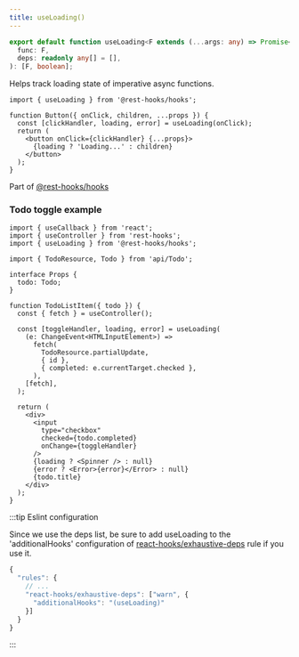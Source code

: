 ```yaml
---
title: useLoading()
---
```


```typescript
export default function useLoading<F extends (...args: any) => Promise<any>>(
  func: F,
  deps: readonly any[] = [],
): [F, boolean];
```

Helps track loading state of imperative async functions.

```tsx
import { useLoading } from '@rest-hooks/hooks';

function Button({ onClick, children, ...props }) {
  const [clickHandler, loading, error] = useLoading(onClick);
  return (
    <button onClick={clickHandler} {...props}>
      {loading ? 'Loading...' : children}
    </button>
  );
}
```

Part of [@rest-hooks/hooks](https://www.npmjs.com/package/@rest-hooks/hooks)

### Todo toggle example

```tsx
import { useCallback } from 'react';
import { useController } from 'rest-hooks';
import { useLoading } from '@rest-hooks/hooks';

import { TodoResource, Todo } from 'api/Todo';

interface Props {
  todo: Todo;
}

function TodoListItem({ todo }) {
  const { fetch } = useController();

  const [toggleHandler, loading, error] = useLoading(
    (e: ChangeEvent<HTMLInputElement>) =>
      fetch(
        TodoResource.partialUpdate,
        { id },
        { completed: e.currentTarget.checked },
      ),
    [fetch],
  );

  return (
    <div>
      <input
        type="checkbox"
        checked={todo.completed}
        onChange={toggleHandler}
      />
      {loading ? <Spinner /> : null}
      {error ? <Error>{error}</Error> : null}
      {todo.title}
    </div>
  );
}
```

:::tip Eslint configuration

Since we use the deps list, be sure to add useLoading to the 'additionalHooks' configuration
of [react-hooks/exhaustive-deps](https://www.npmjs.com/package/eslint-plugin-react-hooks) rule if you use it.

```js
{
  "rules": {
    // ...
    "react-hooks/exhaustive-deps": ["warn", {
      "additionalHooks": "(useLoading)"
    }]
  }
}
```

:::
